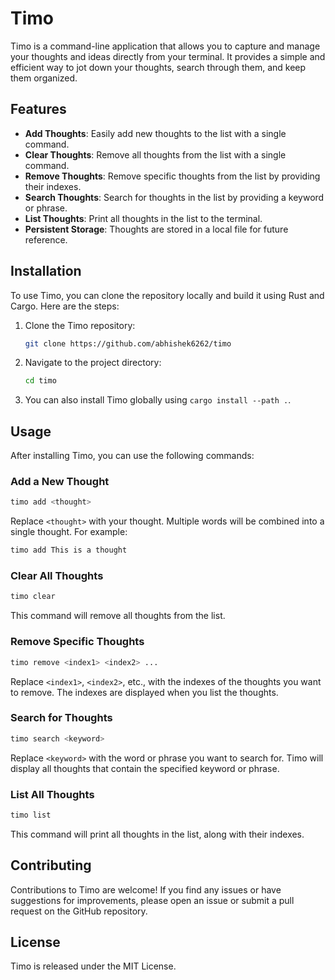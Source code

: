 # Timo
Timo is a command-line application that allows you to capture and manage your thoughts and ideas directly from your terminal. It provides a simple and efficient way to jot down your thoughts, search through them, and keep them organized.

## Features
- **Add Thoughts**: Easily add new thoughts to the list with a single command.
- **Clear Thoughts**: Remove all thoughts from the list with a single command.
- **Remove Thoughts**: Remove specific thoughts from the list by providing their indexes.
- **Search Thoughts**: Search for thoughts in the list by providing a keyword or phrase.
- **List Thoughts**: Print all thoughts in the list to the terminal.
- **Persistent Storage**: Thoughts are stored in a local file for future reference.

## Installation
To use Timo, you can clone the repository locally and build it using Rust and Cargo. Here are the steps:

1. Clone the Timo repository:
   ```bash
   git clone https://github.com/abhishek6262/timo
   ```

2. Navigate to the project directory:
   
   ```bash
   cd timo
   ```

3. You can also install Timo globally using `cargo install --path .`.


## Usage
After installing Timo, you can use the following commands:

### Add a New Thought
```bash
timo add <thought>
```

Replace `<thought>` with your thought. Multiple words will be combined into a single thought. For example:

```bash
timo add This is a thought
```

### Clear All Thoughts
```bash
timo clear
```

This command will remove all thoughts from the list.

### Remove Specific Thoughts
```bash
timo remove <index1> <index2> ...
```

Replace `<index1>`, `<index2>`, etc., with the indexes of the thoughts you want to remove. The indexes are displayed when you list the thoughts.

### Search for Thoughts
```bash
timo search <keyword>
```

Replace `<keyword>` with the word or phrase you want to search for. Timo will display all thoughts that contain the specified keyword or phrase.

### List All Thoughts
```bash
timo list
```

This command will print all thoughts in the list, along with their indexes.

## Contributing
Contributions to Timo are welcome! If you find any issues or have suggestions for improvements, please open an issue or submit a pull request on the GitHub repository.

## License
Timo is released under the MIT License.

